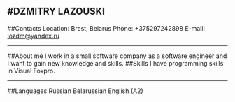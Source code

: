 #DZMITRY LAZOUSKI
--------------
##Contacts
Location: Brest, Belarus
Phone: +375297242898
E-mail: lozdm@yandex.ru
__________________________________
##About me
I work in a small software company as a software engineer and I want to gain new knowledge and skills.
##Skills
I have programming skills in Visual Foxpro.
__________________________________
##Languages
Russian
Belarussian
English (A2)